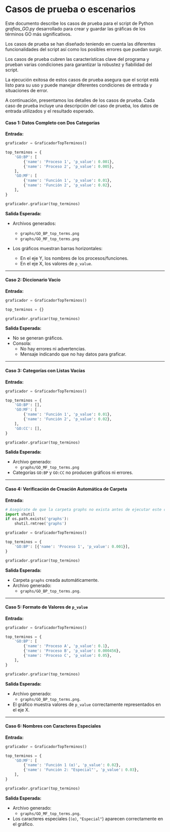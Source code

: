 # Casos de prueba o escenarios
Este documento describe los casos de prueba para el script de Python *grafias_GO.py* desarrollado para crear y guardar las gráficas de los términos GO más significativos.

Los casos de prueba se han diseñado teniendo en cuenta las diferentes funcionalidades del script así como los posibles errores que puedan surgir.

Los casos de prueba cubren las características clave del programa y prueban varias condiciones para garantizar la robustez y fiabilidad del script.

La ejecución exitosa de estos casos de prueba asegura que el script está listo para su uso y puede manejar diferentes condiciones de entrada y situaciones de error.

A continuación, presentamos los detalles de los casos de prueba. Cada caso de prueba incluye una descripción del caso de prueba, los datos de entrada utilizados y el resultado esperado.


#### **Caso 1: Datos Completo con Dos Categorías**

**Entrada:**

```python
graficador = GraficadorTopTerminos()

top_terminos = {
    'GO:BP': [
        {'name': 'Proceso 1', 'p_value': 0.001},
        {'name': 'Proceso 2', 'p_value': 0.005},
    ],
    'GO:MF': [
        {'name': 'Función 1', 'p_value': 0.01},
        {'name': 'Función 2', 'p_value': 0.02},
    ],
}

graficador.graficar(top_terminos)
```

**Salida Esperada:**

- Archivos generados:
  - `graphs/GO_BP_top_terms.png`
  - `graphs/GO_MF_top_terms.png`

- Los gráficos muestran barras horizontales:
  - En el eje Y, los nombres de los procesos/funciones.
  - En el eje X, los valores de `p_value`.

---

#### **Caso 2: Diccionario Vacío**

**Entrada:**

```python
graficador = GraficadorTopTerminos()

top_terminos = {}

graficador.graficar(top_terminos)
```

**Salida Esperada:**

- No se generan gráficos.
- Consola:
  - No hay errores ni advertencias.
  - Mensaje indicando que no hay datos para graficar.

---

#### **Caso 3: Categorías con Listas Vacías**

**Entrada:**

```python
graficador = GraficadorTopTerminos()

top_terminos = {
    'GO:BP': [],
    'GO:MF': [
        {'name': 'Función 1', 'p_value': 0.01},
        {'name': 'Función 2', 'p_value': 0.02},
    ],
    'GO:CC': [],
}

graficador.graficar(top_terminos)
```

**Salida Esperada:**

- Archivo generado:
  - `graphs/GO_MF_top_terms.png`
- Categorías `GO:BP` y `GO:CC` no producen gráficos ni errores.

---

#### **Caso 4: Verificación de Creación Automática de Carpeta**

**Entrada:**

```python
# Asegúrate de que la carpeta graphs no exista antes de ejecutar este caso
import shutil
if os.path.exists('graphs'):
    shutil.rmtree('graphs')

graficador = GraficadorTopTerminos()

top_terminos = {
    'GO:BP': [{'name': 'Proceso 1', 'p_value': 0.001}],
}

graficador.graficar(top_terminos)
```

**Salida Esperada:**

- Carpeta `graphs` creada automáticamente.
- Archivo generado:
  - `graphs/GO_BP_top_terms.png`.

---

#### **Caso 5: Formato de Valores de `p_value`**

**Entrada:**

```python
graficador = GraficadorTopTerminos()

top_terminos = {
    'GO:BP': [
        {'name': 'Proceso A', 'p_value': 0.1},
        {'name': 'Proceso B', 'p_value': 0.000456},
        {'name': 'Proceso C', 'p_value': 0.05},
    ],
}

graficador.graficar(top_terminos)
```

**Salida Esperada:**

- Archivo generado:
  - `graphs/GO_BP_top_terms.png`.
- El gráfico muestra valores de `p_value` correctamente representados en el eje X.

---

#### **Caso 6: Nombres con Caracteres Especiales**

**Entrada:**

```python
graficador = GraficadorTopTerminos()

top_terminos = {
    'GO:MF': [
        {'name': 'Función 1 (α)', 'p_value': 0.02},
        {'name': 'Función 2: "Especial"', 'p_value': 0.03},
    ],
}

graficador.graficar(top_terminos)
```

**Salida Esperada:**

- Archivo generado:
  - `graphs/GO_MF_top_terms.png`.
- Los caracteres especiales (`(α)`, `"Especial"`) aparecen correctamente en el gráfico.

